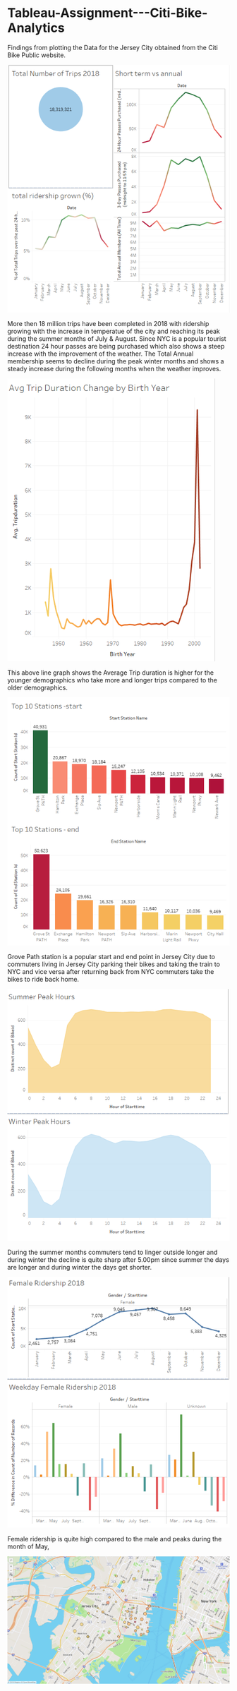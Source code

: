 # Tableau-Assignment---Citi-Bike-Analytics

Findings from plotting the Data for the Jersey City obtained from the Citi Bike Public website.


![](image/1.PNG)

More then 18 million trips have been completed in 2018 with ridership growing with the increase in 
temperatue of the city and reaching its peak during the summer months of July & August.
Since NYC is a popular tourist destination 24 hour passes are being purchased which also shows a steep increase with 
the improvement of the weather.
The Total Annual membership seems to decline during the peak winter months and shows a steady increase during the following months
when the weather improves.


![](image/2.PNG)

This above line graph shows the Average Trip duration is higher for the younger demographics who take more and longer trips compared
to the older demographics.


![](image/3.PNG)

Grove Path station is a popular start and end point in Jersey City due to commuters living in Jersey City parking their bikes and taking the train to NYC and vice versa after returning back from NYC commuters take the bikes to ride back home.


![](image/4.PNG)

During the summer months commuters tend to linger outside longer and during winter the decline is quite sharp after 5.00pm since summer the days are longer and during winter the days get shorter.

![](image/5.PNG)

Female ridership is quite high compared to the male and peaks during the month of May,


![](image/6.PNG)





